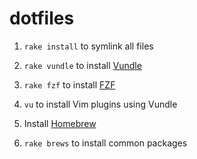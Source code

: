 # dotfiles

1. `rake install` to symlink all files
2. `rake vundle` to install [Vundle](https://github.com/gmarik/Vundle.vim)
3. `rake fzf` to install [FZF](https://github.com/junegunn/fzf#using-git-recommended)
4. `vu` to install Vim plugins using Vundle

1. Install [Homebrew](http://brew.sh)
2. `rake brews` to install common packages
